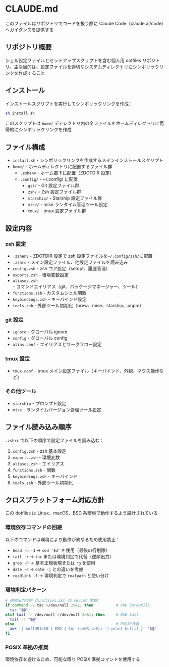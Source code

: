 # CLAUDE.md

このファイルはリポジトリでコードを扱う際に Claude Code（claude.ai/code）へガイダンスを提供する

## リポジトリ概要

シェル設定ファイルとセットアップスクリプトを含む個人用 dotfiles リポジトリ。主な目的は、設定ファイルを適切なシステムディレクトリにシンボリックリンクを作成すること

## インストール

インストールスクリプトを実行してシンボリックリンクを作成：

```bash
sh install.sh
```

このスクリプトは `home/` ディレクトリ内の全ファイルをホームディレクトリに再帰的にシンボリックリンクを作成

## ファイル構成

- `install.sh` - シンボリックリンクを作成するメインインストールスクリプト
- `home/` - ホームディレクトリに配置するファイル群
  - `.zshenv` - ホーム直下に配置（ZDOTDIR 設定）
  - `.config/` - ~/.config/ に配置
    - `git/` - Git 設定ファイル群
    - `zsh/` - Zsh 設定ファイル群
    - `starship/` - Starship 設定ファイル群
    - `mise/` - mise ランタイム管理ツール設定
    - `tmux/` - tmux 設定ファイル群

## 設定内容

### zsh 設定

- `.zshenv` - ZDOTDIR 設定で zsh 設定ファイルを`~/.config/zsh/`に配置
- `.zshrc` - メイン設定ファイル、他設定ファイルを読み込み
- `config.zsh` - zsh コア設定（setopt、履歴管理）
- `exports.zsh` - 環境変数設定
- `aliases.zsh` - コマンドエイリアス（git、パッケージマネージャー、ツール）
- `functions.zsh` - カスタムシェル関数
- `keybindings.zsh` - キーバインド設定
- `tools.zsh` - 外部ツール初期化（brew、mise、starship、pnpm）

### git 設定

- `ignore` - グローバル ignore
- `config` - グローバル config
- `alias.conf` - エイリアスとワークフロー設定

### tmux 設定

- `tmux.conf` - tmux メイン設定ファイル（キーバインド、外観、マウス操作など）

### その他ツール

- `starship` - プロンプト設定
- `mise` - ランタイムバージョン管理ツール設定

## ファイル読み込み順序

`.zshrc` で以下の順序で設定ファイルを読み込む：

1. `config.zsh` - zsh 基本設定
2. `exports.zsh` - 環境変数
3. `aliases.zsh` - エイリアス
4. `functions.zsh` - 関数
5. `keybindings.zsh` - キーバインド
6. `tools.zsh` - 外部ツール初期化

## クロスプラットフォーム対応方針

この dotfiles は Linux、macOS、BSD 系環境で動作するよう設計されている

### 環境依存コマンドの回避

以下のコマンドは環境により動作が異なるため使用禁止：

- `head -n -1` → `sed '$d'` を使用（最後の行削除）
- `tail -r` → `tac` または環境判定で代替（逆順出力）
- `grep -P` → 基本正規表現または `rg` を使用
- `date -d` → `date -j` との違いを考慮
- `readlink -f` → 環境判定で `realpath` と使い分け

### 環境判定パターン

```zsh
# 逆順出力の例（functions.zsh の revcat 関数）
if command -v tac >/dev/null 2>&1; then          # GNU coreutils
  tac "$@"
elif tail -r /dev/null >/dev/null 2>&1; then     # BSD tail
  tail -r "$@"
else                                             # POSIX代替
  awk '{ buf[NR]=$0 } END { for (i=NR;i>0;i--) print buf[i] }' "$@"
fi
```

### POSIX 準拠の推奨

環境依存を避けるため、可能な限り POSIX 準拠コマンドを使用する
